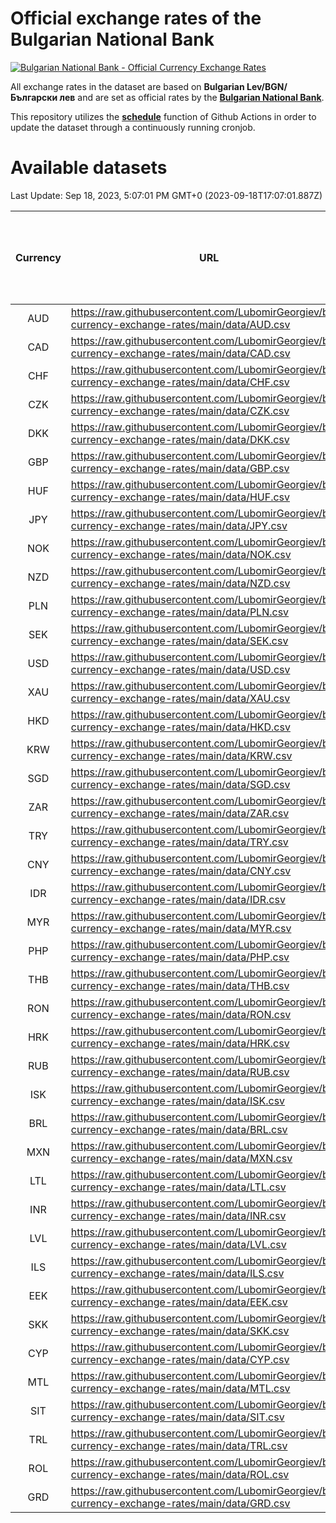 # Official exchange rates of the Bulgarian National Bank

[![Bulgarian National Bank - Official Currency Exchange Rates](https://github.com/LubomirGeorgiev/bnb-currency-exchange-rates/actions/workflows/update-rates.yml/badge.svg?branch=main)](https://github.com/LubomirGeorgiev/bnb-currency-exchange-rates/actions/workflows/update-rates.yml)

All exchange rates in the dataset are based on **Bulgarian Lev/BGN/Български лев** and are set as official rates by the [**Bulgarian National Bank**](https://www.bnb.bg/Statistics/StExternalSector/StExchangeRates/StERForeignCurrencies/index.htm?toLang=_EN).

This repository utilizes the [**schedule**](https://docs.github.com/en/actions/reference/events-that-trigger-workflows) function of Github Actions in order to update the dataset through a continuously running cronjob.

# Available datasets

<!-- START LINKS (DO NOT EVER FU*ING DELETE THIS COMMENT FOR THE LOVE OF YOUR LIFE!!! IF YOU ARE CURIOS HOW IT WORKS, YOU CAN HAVE A LOOK AT ./src/updateReadme.ts) -->

Last Update: Sep 18, 2023, 5:07:01 PM GMT+0 (2023-09-18T17:07:01.887Z)

| Currency | URL                                                                                             | Number of records | Number of missing days that were filled in |
| :------: | ----------------------------------------------------------------------------------------------- | :---------------: | :----------------------------------------: |
|   AUD    | https://raw.githubusercontent.com/LubomirGeorgiev/bnb-currency-exchange-rates/main/data/AUD.csv |       8978        |                    2767                    |
|   CAD    | https://raw.githubusercontent.com/LubomirGeorgiev/bnb-currency-exchange-rates/main/data/CAD.csv |       8978        |                    2767                    |
|   CHF    | https://raw.githubusercontent.com/LubomirGeorgiev/bnb-currency-exchange-rates/main/data/CHF.csv |       8978        |                    2767                    |
|   CZK    | https://raw.githubusercontent.com/LubomirGeorgiev/bnb-currency-exchange-rates/main/data/CZK.csv |       8978        |                    2767                    |
|   DKK    | https://raw.githubusercontent.com/LubomirGeorgiev/bnb-currency-exchange-rates/main/data/DKK.csv |       8978        |                    2767                    |
|   GBP    | https://raw.githubusercontent.com/LubomirGeorgiev/bnb-currency-exchange-rates/main/data/GBP.csv |       8978        |                    2767                    |
|   HUF    | https://raw.githubusercontent.com/LubomirGeorgiev/bnb-currency-exchange-rates/main/data/HUF.csv |       8978        |                    2767                    |
|   JPY    | https://raw.githubusercontent.com/LubomirGeorgiev/bnb-currency-exchange-rates/main/data/JPY.csv |       8978        |                    2767                    |
|   NOK    | https://raw.githubusercontent.com/LubomirGeorgiev/bnb-currency-exchange-rates/main/data/NOK.csv |       8978        |                    2767                    |
|   NZD    | https://raw.githubusercontent.com/LubomirGeorgiev/bnb-currency-exchange-rates/main/data/NZD.csv |       8978        |                    2767                    |
|   PLN    | https://raw.githubusercontent.com/LubomirGeorgiev/bnb-currency-exchange-rates/main/data/PLN.csv |       8978        |                    2767                    |
|   SEK    | https://raw.githubusercontent.com/LubomirGeorgiev/bnb-currency-exchange-rates/main/data/SEK.csv |       8978        |                    2767                    |
|   USD    | https://raw.githubusercontent.com/LubomirGeorgiev/bnb-currency-exchange-rates/main/data/USD.csv |       8978        |                    2767                    |
|   XAU    | https://raw.githubusercontent.com/LubomirGeorgiev/bnb-currency-exchange-rates/main/data/XAU.csv |       8978        |                    2769                    |
|   HKD    | https://raw.githubusercontent.com/LubomirGeorgiev/bnb-currency-exchange-rates/main/data/HKD.csv |       8680        |                    2680                    |
|   KRW    | https://raw.githubusercontent.com/LubomirGeorgiev/bnb-currency-exchange-rates/main/data/KRW.csv |       8680        |                    2680                    |
|   SGD    | https://raw.githubusercontent.com/LubomirGeorgiev/bnb-currency-exchange-rates/main/data/SGD.csv |       8680        |                    2680                    |
|   ZAR    | https://raw.githubusercontent.com/LubomirGeorgiev/bnb-currency-exchange-rates/main/data/ZAR.csv |       8680        |                    2680                    |
|   TRY    | https://raw.githubusercontent.com/LubomirGeorgiev/bnb-currency-exchange-rates/main/data/TRY.csv |       6805        |                    2107                    |
|   CNY    | https://raw.githubusercontent.com/LubomirGeorgiev/bnb-currency-exchange-rates/main/data/CNY.csv |       6687        |                    2073                    |
|   IDR    | https://raw.githubusercontent.com/LubomirGeorgiev/bnb-currency-exchange-rates/main/data/IDR.csv |       6687        |                    2073                    |
|   MYR    | https://raw.githubusercontent.com/LubomirGeorgiev/bnb-currency-exchange-rates/main/data/MYR.csv |       6687        |                    2073                    |
|   PHP    | https://raw.githubusercontent.com/LubomirGeorgiev/bnb-currency-exchange-rates/main/data/PHP.csv |       6687        |                    2073                    |
|   THB    | https://raw.githubusercontent.com/LubomirGeorgiev/bnb-currency-exchange-rates/main/data/THB.csv |       6687        |                    2073                    |
|   RON    | https://raw.githubusercontent.com/LubomirGeorgiev/bnb-currency-exchange-rates/main/data/RON.csv |       6628        |                    2055                    |
|   HRK    | https://raw.githubusercontent.com/LubomirGeorgiev/bnb-currency-exchange-rates/main/data/HRK.csv |       6427        |                    1991                    |
|   RUB    | https://raw.githubusercontent.com/LubomirGeorgiev/bnb-currency-exchange-rates/main/data/RUB.csv |       6123        |                    1894                    |
|   ISK    | https://raw.githubusercontent.com/LubomirGeorgiev/bnb-currency-exchange-rates/main/data/ISK.csv |       5982        |                    1849                    |
|   BRL    | https://raw.githubusercontent.com/LubomirGeorgiev/bnb-currency-exchange-rates/main/data/BRL.csv |       5715        |                    1774                    |
|   MXN    | https://raw.githubusercontent.com/LubomirGeorgiev/bnb-currency-exchange-rates/main/data/MXN.csv |       5715        |                    1774                    |
|   LTL    | https://raw.githubusercontent.com/LubomirGeorgiev/bnb-currency-exchange-rates/main/data/LTL.csv |       5510        |                    1685                    |
|   INR    | https://raw.githubusercontent.com/LubomirGeorgiev/bnb-currency-exchange-rates/main/data/INR.csv |       5346        |                    1658                    |
|   LVL    | https://raw.githubusercontent.com/LubomirGeorgiev/bnb-currency-exchange-rates/main/data/LVL.csv |       5147        |                    1573                    |
|   ILS    | https://raw.githubusercontent.com/LubomirGeorgiev/bnb-currency-exchange-rates/main/data/ILS.csv |       4622        |                    1439                    |
|   EEK    | https://raw.githubusercontent.com/LubomirGeorgiev/bnb-currency-exchange-rates/main/data/EEK.csv |       4353        |                    1325                    |
|   SKK    | https://raw.githubusercontent.com/LubomirGeorgiev/bnb-currency-exchange-rates/main/data/SKK.csv |       3329        |                    1017                    |
|   CYP    | https://raw.githubusercontent.com/LubomirGeorgiev/bnb-currency-exchange-rates/main/data/CYP.csv |       3259        |                    989                     |
|   MTL    | https://raw.githubusercontent.com/LubomirGeorgiev/bnb-currency-exchange-rates/main/data/MTL.csv |       2961        |                    902                     |
|   SIT    | https://raw.githubusercontent.com/LubomirGeorgiev/bnb-currency-exchange-rates/main/data/SIT.csv |       2897        |                    879                     |
|   TRL    | https://raw.githubusercontent.com/LubomirGeorgiev/bnb-currency-exchange-rates/main/data/TRL.csv |       2171        |                    658                     |
|   ROL    | https://raw.githubusercontent.com/LubomirGeorgiev/bnb-currency-exchange-rates/main/data/ROL.csv |       2052        |                    625                     |
|   GRD    | https://raw.githubusercontent.com/LubomirGeorgiev/bnb-currency-exchange-rates/main/data/GRD.csv |        357        |                    105                     |

<!-- END LINKS (DO NOT EVER FU*ING DELETE THIS COMMENT FOR THE LOVE OF YOUR LIFE!!! IF YOU ARE CURIOS HOW IT WORKS, YOU CAN HAVE A LOOK AT ./src/updateReadme.ts) -->
